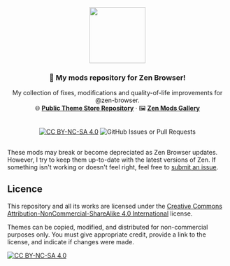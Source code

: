 <div align="center">
  <a href="https://github.com/zen-browser/">
    <img src="https://github.com/zen-browser/.github/blob/main/profile/logo-black.png?raw=true" width="128px">
  </a>

  <h3 align="center">💚 My mods repository for Zen Browser!</h3>

  <p align="center">
    My collection of fixes, modifications and quality-of-life improvements for @zen-browser.
    <br />
    🌐 <a href="https://github.com/zen-browser/theme-store"><strong>Public Theme Store Repository</strong></a>
    &middot;
    🖼️ <a href="https://zen-browser.app/mods/"><strong>Zen Mods Gallery</strong></a>
    <br />
    <br />

[![CC BY-NC-SA 4.0][cc-by-nc-sa-shield]][cc-by-nc-sa] ![GitHub Issues or Pull Requests](https://img.shields.io/github/issues/rsiebertdev/zen-themes?color=%2329903b)

  </p>
</div>

##
These mods may break or become depreciated as Zen Browser updates. However, I try to keep them up-to-date with the latest versions of Zen. If something isn't working or doesn't feel right, feel free to [submit an issue](issues/new).

## Licence
This repository and all its works are licensed under the [Creative Commons Attribution-NonCommercial-ShareAlike 4.0 International](https://creativecommons.org/licenses/by-nc-sa/4.0/) license.

Themes can be copied, modified, and distributed for non-commercial purposes only. You must give appropriate credit, provide a link to the license, and indicate if changes were made.

[![CC BY-NC-SA 4.0][cc-by-nc-sa-image]][cc-by-nc-sa]

[cc-by-nc-sa]: http://creativecommons.org/licenses/by-nc-sa/4.0/
[cc-by-nc-sa-image]: https://licensebuttons.net/l/by-nc-sa/4.0/88x31.png
[cc-by-nc-sa-shield]: https://img.shields.io/badge/License-CC%20BY--NC--SA%204.0-lightgrey.svg
